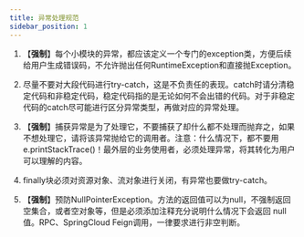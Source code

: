 ```yaml
---
title: 异常处理规范
sidebar_position: 1
---
```


1. 【**强制**】每个小模块的异常，都应该定义一个专门的exception类，方便后续给用户生成错误码，不允许抛出任何RuntimeException和直接抛Exception。

2. 尽量不要对大段代码进行try-catch，这是不负责任的表现。catch时请分清稳定代码和非稳定代码，稳定代码指的是无论如何不会出错的代码。对于非稳定代码的catch尽可能进行区分异常类型，再做对应的异常处理。

3. 【**强制**】捕获异常是为了处理它，不要捕获了却什么都不处理而抛弃之，如果不想处理它，请将该异常抛给它的调用者。注意：什么情况下，都不要用e.printStackTrace()！最外层的业务使用者，必须处理异常，将其转化为用户可以理解的内容。

4. finally块必须对资源对象、流对象进行关闭，有异常也要做try-catch。

5. 【**强制**】预防NullPointerException。方法的返回值可以为null，不强制返回空集合，或者空对象等，但是必须添加注释充分说明什么情况下会返回 null 值。RPC、SpringCloud Feign调用，一律要求进行非空判断。